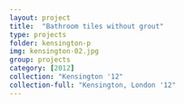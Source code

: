```yaml
---
layout: project
title:  "Bathroom tiles without grout"
type: projects
folder: kensington-p
img: kensington-02.jpg
group: projects
category: [2012]
collection: "Kensington '12"
collection-full: "Kensington, London '12" 
---
```



